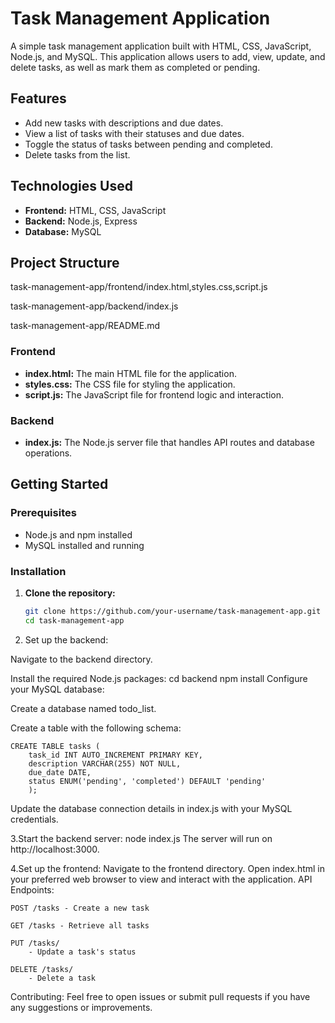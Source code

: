# Task Management Application

A simple task management application built with HTML, CSS, JavaScript, Node.js, and MySQL. This application allows users to add, view, update, and delete tasks, as well as mark them as completed or pending.

## Features

- Add new tasks with descriptions and due dates.
- View a list of tasks with their statuses and due dates.
- Toggle the status of tasks between pending and completed.
- Delete tasks from the list.

## Technologies Used

- **Frontend:** HTML, CSS, JavaScript
- **Backend:** Node.js, Express
- **Database:** MySQL

## Project Structure
task-management-app/frontend/index.html,styles.css,script.js

task-management-app/backend/index.js

task-management-app/README.md

### Frontend

- **index.html:** The main HTML file for the application.
- **styles.css:** The CSS file for styling the application.
- **script.js:** The JavaScript file for frontend logic and interaction.

### Backend

- **index.js:** The Node.js server file that handles API routes and database operations.

## Getting Started

### Prerequisites

- Node.js and npm installed
- MySQL installed and running

### Installation

1. **Clone the repository:**

   ```bash
   git clone https://github.com/your-username/task-management-app.git
   cd task-management-app

2. Set up the backend:

  Navigate to the backend directory.

  Install the required Node.js packages:
       cd backend
       npm install
   Configure your MySQL database:

Create a database named todo_list.

Create a table with the following schema:

    CREATE TABLE tasks (
        task_id INT AUTO_INCREMENT PRIMARY KEY,
        description VARCHAR(255) NOT NULL,
        due_date DATE,
        status ENUM('pending', 'completed') DEFAULT 'pending'
        );
  Update the database connection details in index.js with your MySQL credentials.

3.Start the backend server:
          node index.js
    The server will run on http://localhost:3000.

4.Set up the frontend:
       Navigate to the frontend directory.
       Open index.html in your preferred web browser to view and interact with the application.
API Endpoints:

    POST /tasks - Create a new task
    
    GET /tasks - Retrieve all tasks
    
    PUT /tasks/
        - Update a task's status
        
    DELETE /tasks/
        - Delete a task
        
Contributing:
    Feel free to open issues or submit pull requests if you have any suggestions or improvements.
